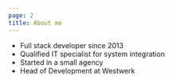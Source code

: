 ```yaml
---
page: 2
title: About me
---
```


- Full stack developer since 2013
- Qualified IT specialist for system integration
- Started in a small agency
- Head of Development at Westwerk
